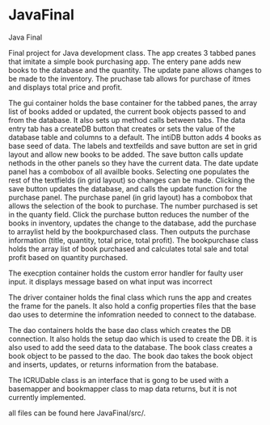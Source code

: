 # JavaFinal
Java Final

Final project for Java development class.
The app creates 3 tabbed panes that imitate a simple book purchasing app. The entery pane adds new books to the database and the quantity.
The update pane allows changes to be made to the inventory. The pruchase tab allows for purchase of itmes and displays total price and profit.

The gui container holds the base container for the tabbed panes, the array list of books added or updated, the current book objects passed to and from the database.
It also sets up method calls between tabs.
The data entry tab has a createDB button that creates or sets the value of the database table and columns to a default. The intiDB button adds 4 books as base seed of data.
The labels and textfeilds and save button are set in grid layout and allow new books to be added. The save button calls update nethods in the other panels so they have the current data.
The date update panel has a combobox of all availble books. Selecting one populates the rest of the textfields (in grid layout) so changes can be made. Clicking the save button updates the database, and calls the update function for the purchase panel.
The purchase panel (in grid layout) has a combobox that allows the selection of the book to purchase. The number purchased is set in the quanty field.
Click the purchase button reduces the number of the books in inventory, updates the change to the database, add the purchase to arraylist held by the bookpurchased class.
Then outputs the purchase information (title, quantity, total price, total profit).
The bookpurchase class holds the array list of book purchased and calculates total sale and total profit based on quantity purchased.

The execption container holds the custom error handler for faulty user input. it displays message based on what input was incorrect

The driver container holds the final class which runs the app and creates the frame for the panels.
It also hold a config properties files that the base dao uses to determine the infomration needed to connect to the database.

The dao containers holds the base dao class which creates the DB connection. It also holds the setup dao which is used to create the DB.
it is also used to add the seed data to the database. 
The book class creates a book object to be passed to the dao.
The book dao takes the book object and inserts, updates, or returns information from the batabase.

The ICRUDable class is an interface that is gong to be used with a basemapper and bookmapper class to map data returns, but it is not currently implemented.

all files can be found here JavaFinal/src/.

